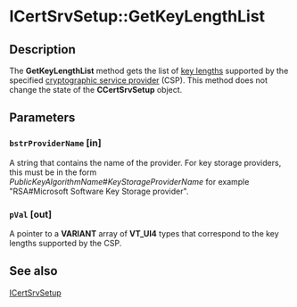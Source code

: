 # ICertSrvSetup::GetKeyLengthList

## Description

The **GetKeyLengthList** method gets the list of [key lengths](https://learn.microsoft.com/windows/desktop/SecGloss/k-gly) supported by the specified [cryptographic service provider](https://learn.microsoft.com/windows/desktop/SecGloss/c-gly) (CSP). This method does not change the state of the **CCertSrvSetup** object.

## Parameters

### `bstrProviderName` [in]

A string that contains the name of the provider. For key storage providers, this must be in the form *PublicKeyAlgorithmName*#*KeyStorageProviderName* for example "RSA#Microsoft Software Key Storage provider".

### `pVal` [out]

A pointer to a **VARIANT** array of **VT_UI4** types that correspond to the key lengths supported by the CSP.

## See also

[ICertSrvSetup](https://learn.microsoft.com/windows/desktop/api/casetup/nn-casetup-icertsrvsetup)
